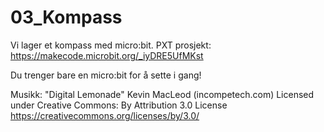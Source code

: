 # 03_Kompass

Vi lager et kompass med micro:bit.
PXT prosjekt: https://makecode.microbit.org/_iyDRE5UfMKst

Du trenger bare en micro:bit for å sette i gang!

Musikk: "Digital Lemonade" Kevin MacLeod (incompetech.com) Licensed under Creative Commons: By Attribution 3.0 License https://creativecommons.org/licenses/by/3.0/
